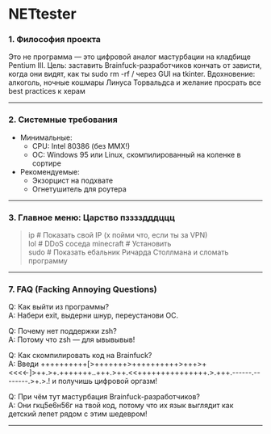 # NETtester
### 1. Философия проекта  
Это не программа — это цифровой аналог мастурбации на кладбище Pentium III. Цель: заставить Brainfuck-разработчиков кончать от зависти, когда они видят, как ты sudo rm -rf / через GUI на tkinter. Вдохновение: алкоголь, ночные кошмары Линуса Торвальдса и желание просрать все best practices к херам

---

### 2. Системные требования  
- Минимальные:  
  - CPU: Intel 80386 (без MMX!)  
  - ОС: Windows 95 или Linux, скомпилированный на коленке в сортире  
- Рекомендуемые:  
  - Экзорцист на подхвате  
  - Огнетушитель для роутера  

---

### 3. Главное меню: Царство пзззздддццц  
> ip         # Показать свой IP (х пойми что, если ты за VPN)  
> lol        # DDoS соседа
> minecraft  # Установить  
> sudo       # Показать ебальник Ричарда Столлмана и сломать программу  
---

### 7. FAQ (Fаcking Annoying Questions)  
Q: Как выйти из программы?  
A: Набери exit, выдерни шнур, переустанови ОС.  

Q: Почему нет поддержки zsh?  
A: Потому что zsh — для ывывывыв!  

Q: Как скомпилировать код на Brainfuck?  
A: Введи ++++++++++[>+++++++>++++++++++>+++>+<<<<-]>++.>+.+++++++..+++.>++.<<+++++++++++++++.>.+++.------.--------.>+.>.! и получишь цифровой оргазм!  

Q: При чём тут мастурбация Brainfuck-разработчиков?  
A: Они гкц5е6н56г на твой код, потому что их язык выглядит как детский лепет рядом с этим шедевром!  

---
